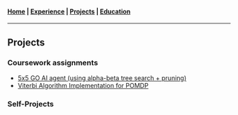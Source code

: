 #### [Home](https://jeremyjang22.github.io) |  [Experience](Experience.md) | [Projects](Projects.md) | [Education](Education.md)
___________
## Projects

### Coursework assignments  
- [5x5 GO AI agent (using alpha-beta tree search + pruning)](https://github.com/jeremyjang22/Little-GO-5x5)
- [Viterbi Algorithm Implementation for POMDP](https://github.com/jeremyjang22/POMDP-Temporal_Reasoning)

### Self-Projects
